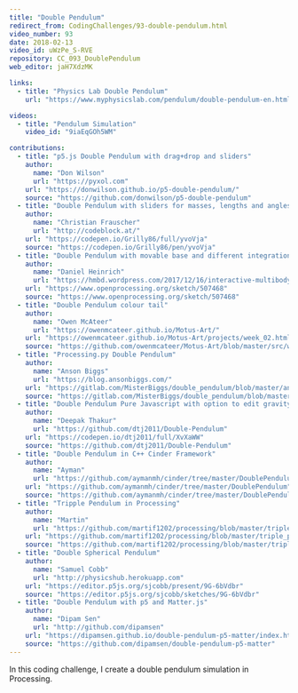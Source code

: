 ```yaml
---
title: "Double Pendulum"
redirect_from: CodingChallenges/93-double-pendulum.html
video_number: 93
date: 2018-02-13
video_id: uWzPe_S-RVE
repository: CC_093_DoublePendulum
web_editor: jaH7XdzMK

links:
  - title: "Physics Lab Double Pendulum"
    url: "https://www.myphysicslab.com/pendulum/double-pendulum-en.html"

videos:
  - title: "Pendulum Simulation"
    video_id: "9iaEqGOh5WM"

contributions:
  - title: "p5.js Double Pendulum with drag+drop and sliders"
    author:
      name: "Don Wilson"
      url: "https://pyxol.com"
    url: "https://donwilson.github.io/p5-double-pendulum/"
    source: "https://github.com/donwilson/p5-double-pendulum"
  - title: "Double Pendulum with sliders for masses, lengths and angles"
    author:
      name: "Christian Frauscher"
      url: "http://codeblock.at/"
    url: "https://codepen.io/Grilly86/full/yvoVja"
    source: "https://codepen.io/Grilly86/pen/yvoVja"
  - title: "Double Pendulum with movable base and different integration algorithms"
    author:
      name: "Daniel Heinrich"
      url: "https://hmbd.wordpress.com/2017/12/16/interactive-multibody-dynamics-in-processing/"
    url: "https://www.openprocessing.org/sketch/507468"
    source: "https://www.openprocessing.org/sketch/507468"
  - title: "Double Pendulum colour tail"
    author:
      name: "Owen McAteer"
      url: "https://owenmcateer.github.io/Motus-Art/"
    url: "https://owenmcateer.github.io/Motus-Art/projects/week_02.html"
    source: "https://github.com/owenmcateer/Motus-Art/blob/master/src/week_02/main.js"
  - title: "Processing.py Double Pendulum"
    author:
      name: "Anson Biggs"
      url: "https://blog.ansonbiggs.com/"
    url: "https://gitlab.com/MisterBiggs/double_pendulum/blob/master/animation.webm"
    source: "https://gitlab.com/MisterBiggs/double_pendulum/blob/master/double_pendulum.pyde"
  - title: "Double Pendulum Pure Javascript with option to edit gravity and angles and color traces"
    author:
      name: "Deepak Thakur"
      url: "https://github.com/dtj2011/Double-Pendulum"
    url: "https://codepen.io/dtj2011/full/XvXaWW"
    source: "https://github.com/dtj2011/Double-Pendulum"
  - title: "Double Pendulum in C++ Cinder Framework"
    author:
      name: "Ayman"
      url: "https://github.com/aymanmh/cinder/tree/master/DoublePendulum"
    url: "https://github.com/aymanmh/cinder/tree/master/DoublePendulum"
    source: "https://github.com/aymanmh/cinder/tree/master/DoublePendulum"
  - title: "Tripple Pendulum in Processing"
    author:
      name: "Martin"
      url: "https://github.com/martif1202/processing/blob/master/triple_pendulum.pde"
    url: "https://github.com/martif1202/processing/blob/master/triple_pendulum.pde"
    source: "https://github.com/martif1202/processing/blob/master/triple_pendulum.pde"
  - title: "Double Spherical Pendulum"
    author:
      name: "Samuel Cobb"
      url: "http://physicshub.herokuapp.com"
    url: "https://editor.p5js.org/sjcobb/present/9G-6bVdbr"
    source: "https://editor.p5js.org/sjcobb/sketches/9G-6bVdbr"
  - title: "Double Pendulum with p5 and Matter.js"
    author:
      name: "Dipam Sen"
      url: "http://github.com/dipamsen"
    url: "https://dipamsen.github.io/double-pendulum-p5-matter/index.html"
    source: "https://github.com/dipamsen/double-pendulum-p5-matter"
---
```

In this coding challenge, I create a double pendulum simulation in Processing.

